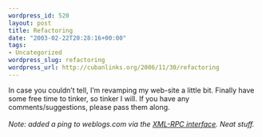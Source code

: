 ```yaml
--- 
wordpress_id: 520
layout: post
title: Refactoring
date: "2003-02-22T20:28:16+00:00"
tags: 
- Uncategorized
wordpress_slug: refactoring
wordpress_url: http://cubanlinks.org/2006/11/30/refactoring
---
```

<p>In case you couldn&#8217;t tell, I&#8217;m revamping my web-site a little bit.  Finally have some free time to tinker, so tinker I will.  If you have any comments/suggestions, please pass them along.<br/><br/>
<i>Note: added a ping to weblogs.com via the <a href="http://www.xmlrpc.com/weblogsCom" title="weblogs.com XML-RPC"><span class="caps">XML</span>-RPC interface</a>.  Neat stuff.</i></p>
